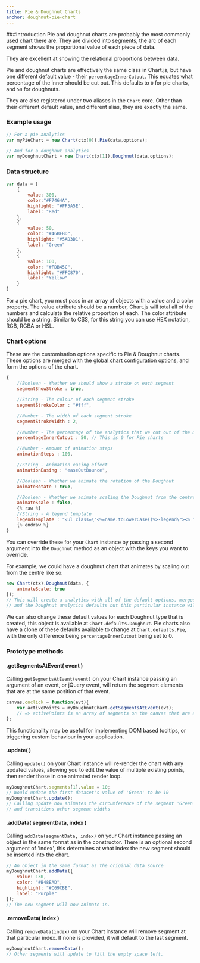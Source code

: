 ```yaml
---
title: Pie & Doughnut Charts
anchor: doughnut-pie-chart
---
```

###Introduction
Pie and doughnut charts are probably the most commonly used chart there are. They are divided into segments, the arc of each segment shows the proportional value of each piece of data.

They are excellent at showing the relational proportions between data.

Pie and doughnut charts are effectively the same class in Chart.js, but have one different default value - their `percentageInnerCutout`. This equates what percentage of the inner should be cut out. This defaults to `0` for pie charts, and `50` for doughnuts.

They are also registered under two aliases in the `Chart` core. Other than their different default value, and different alias, they are exactly the same.

<div class="canvas-holder half">
	<canvas width="250" height="125"></canvas>
</div>

<div class="canvas-holder half">
	<canvas width="250" height="125"></canvas>
</div>


### Example usage

```javascript
// For a pie analytics
var myPieChart = new Chart(ctx[0]).Pie(data,options);

// And for a doughnut analytics
var myDoughnutChart = new Chart(ctx[1]).Doughnut(data,options);
```

### Data structure

```javascript
var data = [
	{
		value: 300,
		color:"#F7464A",
		highlight: "#FF5A5E",
		label: "Red"
	},
	{
		value: 50,
		color: "#46BFBD",
		highlight: "#5AD3D1",
		label: "Green"
	},
	{
		value: 100,
		color: "#FDB45C",
		highlight: "#FFC870",
		label: "Yellow"
	}
]
```

For a pie chart, you must pass in an array of objects with a value and a color property. The value attribute should be a number, Chart.js will total all of the numbers and calculate the relative proportion of each. The color attribute should be a string. Similar to CSS, for this string you can use HEX notation, RGB, RGBA or HSL.

### Chart options

These are the customisation options specific to Pie & Doughnut charts. These options are merged with the [global chart configuration options](#getting-started-global-chart-configuration), and form the options of the chart.

```javascript
{
	//Boolean - Whether we should show a stroke on each segment
	segmentShowStroke : true,

	//String - The colour of each segment stroke
	segmentStrokeColor : "#fff",

	//Number - The width of each segment stroke
	segmentStrokeWidth : 2,

	//Number - The percentage of the analytics that we cut out of the middle
	percentageInnerCutout : 50, // This is 0 for Pie charts

	//Number - Amount of animation steps
	animationSteps : 100,

	//String - Animation easing effect
	animationEasing : "easeOutBounce",

	//Boolean - Whether we animate the rotation of the Doughnut
	animateRotate : true,

	//Boolean - Whether we animate scaling the Doughnut from the centre
	animateScale : false,
	{% raw %}
	//String - A legend template
	legendTemplate : "<ul class=\"<%=name.toLowerCase()%>-legend\"><% for (var i=0; i<segments.length; i++){%><li><span style=\"background-color:<%=segments[i].fillColor%>\"></span><%if(segments[i].label){%><%=segments[i].label%><%}%></li><%}%></ul>"
	{% endraw %}
}
```
You can override these for your `Chart` instance by passing a second argument into the `Doughnut` method as an object with the keys you want to override.

For example, we could have a doughnut chart that animates by scaling out from the centre like so:

```javascript
new Chart(ctx).Doughnut(data, {
	animateScale: true
});
// This will create a analytics with all of the default options, merged from the global config,
// and the Doughnut analytics defaults but this particular instance will have `animateScale` set to `true`.
```

We can also change these default values for each Doughnut type that is created, this object is available at `Chart.defaults.Doughnut`. Pie charts also have a clone of these defaults available to change at `Chart.defaults.Pie`, with the only difference being `percentageInnerCutout` being set to 0.

### Prototype methods

#### .getSegmentsAtEvent( event )

Calling `getSegmentsAtEvent(event)` on your Chart instance passing an argument of an event, or jQuery event, will return the segment elements that are at the same position of that event.

```javascript
canvas.onclick = function(evt){
	var activePoints = myDoughnutChart.getSegmentsAtEvent(evt);
	// => activePoints is an array of segments on the canvas that are at the same position as the click event.
};
```

This functionality may be useful for implementing DOM based tooltips, or triggering custom behaviour in your application.

#### .update( )

Calling `update()` on your Chart instance will re-render the chart with any updated values, allowing you to edit the value of multiple existing points, then render those in one animated render loop.

```javascript
myDoughnutChart.segments[1].value = 10;
// Would update the first dataset's value of 'Green' to be 10
myDoughnutChart.update();
// Calling update now animates the circumference of the segment 'Green' from 50 to 10.
// and transitions other segment widths
```

#### .addData( segmentData, index )

Calling `addData(segmentData, index)` on your Chart instance passing an object in the same format as in the constructor. There is an optional second argument of 'index', this determines at what index the new segment should be inserted into the chart.

```javascript
// An object in the same format as the original data source
myDoughnutChart.addData({
	value: 130,
	color: "#B48EAD",
	highlight: "#C69CBE",
	label: "Purple"
});
// The new segment will now animate in.
```

#### .removeData( index )

Calling `removeData(index)` on your Chart instance will remove segment at that particular index. If none is provided, it will default to the last segment.

```javascript
myDoughnutChart.removeData();
// Other segments will update to fill the empty space left.
```
